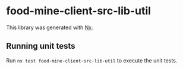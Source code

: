 # food-mine-client-src-lib-util

This library was generated with [Nx](https://nx.dev).

## Running unit tests

Run `nx test food-mine-client-src-lib-util` to execute the unit tests.

